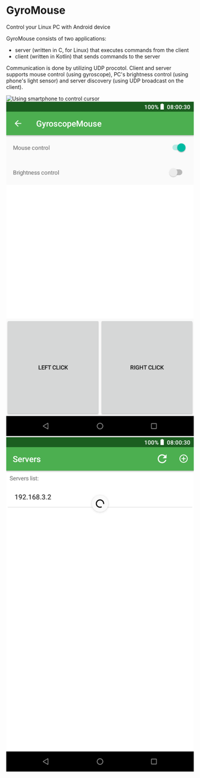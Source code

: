 # GyroMouse
Control your Linux PC with Android device

GyroMouse consists of two applications:
- server (written in C, for Linux) that executes commands from the client
- client (written in Kotlin) that sends commands to the server

Communication is done by utilizing UDP procotol. Client and server supports mouse control (using gyroscope), PC's brightness control (using phone's light sensor) and server discovery (using UDP broadcast on the client).

![Using smartphone to control cursor](doc/anim2.gif)
![Main application](doc/screenshot2.png)
![Server scanning](doc/screenshot1.png)
